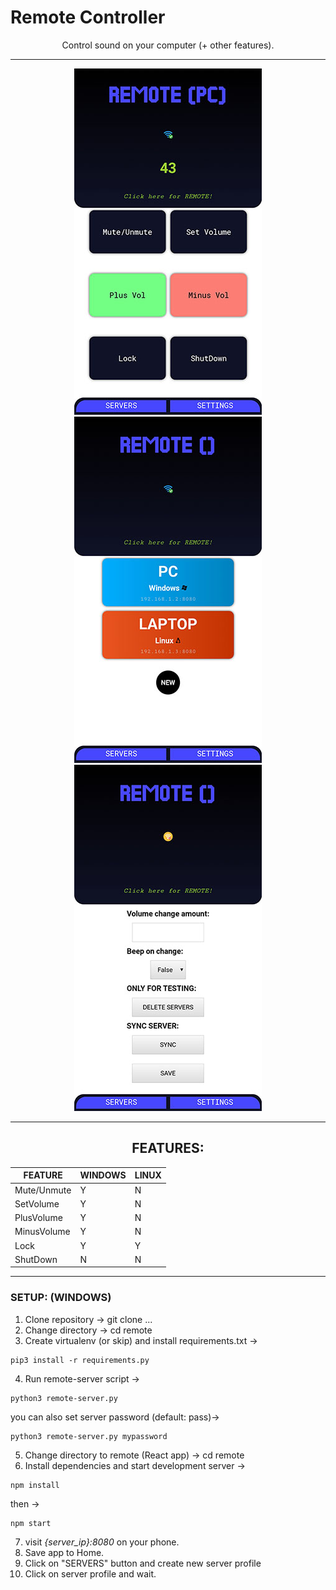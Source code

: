 
# **Remote Controller**

<div align="center">

Control sound on your computer (+ other features).    

</div>

---
<div align="center">

![alt text](./demo_images/demo_sc2.jpg "Remote")
![alt text](./demo_images/demo_sc1.jpg "Servers")
![alt text](./demo_images/demo_sc3.jpg "Settings")

</div>

---
<div align="center">  

## **FEATURES:**

FEATURE | WINDOWS | LINUX
--- | --- | ---
Mute/Unmute | Y | N
SetVolume | Y | N
PlusVolume | Y | N
MinusVolume | Y | N
Lock | Y | Y
ShutDown | N | N
 
</div>

---

### **SETUP: (WINDOWS)**
1. Clone repository -> git clone ...
2. Change directory -> cd remote
3. Create virtualenv (or skip) and install requirements.txt ->
```
pip3 install -r requirements.py
```
4. Run remote-server script ->
```
python3 remote-server.py
```
you can also set server password (default: pass)->
```
python3 remote-server.py mypassword
```
5. Change directory to remote (React app) -> cd remote
6. Install dependencies and start development server ->
```
npm install
```
then ->
```
npm start
```
7. visit *{server_ip}:8080* on your phone.
8. Save app to Home.
9. Click on "SERVERS" button and create new server profile
10. Click on server profile and wait.
